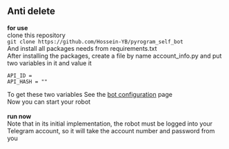 ## Anti delete
**for use**
</br>
clone this repository
</br>
```git clone https://github.com/Hossein-YB/pyrogram_self_bot```
</br>
And install all packages needs  from requirements.txt
</br>
After installing the packages, create a file by name account_info.py
and put two variables in it and value it
</br>
```angular2html
API_ID = 
API_HASH = ""
```
To get these two variables
See the [bot configuration](https://docs.pyrogram.org/start/setup) page
</br>
Now you can start your robot
</br></br>
**run now**
</br>
Note that in its initial implementation, the robot must be logged into your Telegram account, so it will take the account number and password from you
